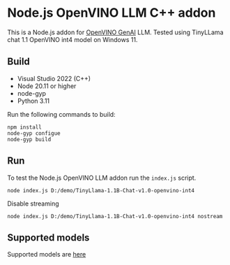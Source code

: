 # Node.js OpenVINO LLM C++ addon

This is a Node.js addon for [OpenVINO GenAI](https://github.com/openvinotoolkit/openvino.genai/) LLM.
Tested using TinyLLama chat 1.1 OpenVINO int4 model on Windows 11.

## Build

- Visual Studio 2022 (C++)
- Node 20.11 or higher
- node-gyp
- Python 3.11

Run the following commands to build:

```
npm install
node-gyp configue
node-gyp build
```

## Run

To test the Node.js OpenVINO LLM addon run the `index.js` script.

`node index.js D:/demo/TinyLlama-1.1B-Chat-v1.0-openvino-int4`

Disable streaming

`node index.js D:/demo/TinyLlama-1.1B-Chat-v1.0-openvino-int4 nostream`

## Supported models

Supported models are [here](https://github.com/openvinotoolkit/openvino.genai/blob/releases/2024/2/src/docs/SUPPORTED_MODELS.md)
